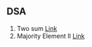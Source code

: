 ## DSA

1. Two sum [Link](https://leetcode.com/problems/two-sum)
2. Majority Element II [Link](https://leetcode.com/problems/majority-element-ii/)
